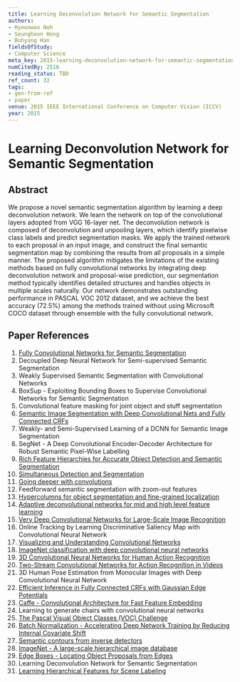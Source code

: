 ```yaml
---
title: Learning Deconvolution Network for Semantic Segmentation
authors:
- Hyeonwoo Noh
- Seunghoon Hong
- Bohyung Han
fieldsOfStudy:
- Computer Science
meta_key: 2015-learning-deconvolution-network-for-semantic-segmentation
numCitedBy: 2516
reading_status: TBD
ref_count: 32
tags:
- gen-from-ref
- paper
venue: 2015 IEEE International Conference on Computer Vision (ICCV)
year: 2015
---
```


# Learning Deconvolution Network for Semantic Segmentation

## Abstract

We propose a novel semantic segmentation algorithm by learning a deep deconvolution network. We learn the network on top of the convolutional layers adopted from VGG 16-layer net. The deconvolution network is composed of deconvolution and unpooling layers, which identify pixelwise class labels and predict segmentation masks. We apply the trained network to each proposal in an input image, and construct the final semantic segmentation map by combining the results from all proposals in a simple manner. The proposed algorithm mitigates the limitations of the existing methods based on fully convolutional networks by integrating deep deconvolution network and proposal-wise prediction, our segmentation method typically identifies detailed structures and handles objects in multiple scales naturally. Our network demonstrates outstanding performance in PASCAL VOC 2012 dataset, and we achieve the best accuracy (72.5%) among the methods trained without using Microsoft COCO dataset through ensemble with the fully convolutional network.

## Paper References

1. [Fully Convolutional Networks for Semantic Segmentation](2017-fully-convolutional-networks-for-semantic-segmentation)
2. Decoupled Deep Neural Network for Semi-supervised Semantic Segmentation
3. Weakly Supervised Semantic Segmentation with Convolutional Networks
4. BoxSup - Exploiting Bounding Boxes to Supervise Convolutional Networks for Semantic Segmentation
5. Convolutional feature masking for joint object and stuff segmentation
6. [Semantic Image Segmentation with Deep Convolutional Nets and Fully Connected CRFs](2015-semantic-image-segmentation-with-deep-convolutional-nets-and-fully-connected-crfs)
7. Weakly- and Semi-Supervised Learning of a DCNN for Semantic Image Segmentation
8. SegNet - A Deep Convolutional Encoder-Decoder Architecture for Robust Semantic Pixel-Wise Labelling
9. [Rich Feature Hierarchies for Accurate Object Detection and Semantic Segmentation](2014-rich-feature-hierarchies-for-accurate-object-detection-and-semantic-segmentation)
10. [Simultaneous Detection and Segmentation](2014-simultaneous-detection-and-segmentation)
11. [Going deeper with convolutions](2015-going-deeper-with-convolutions)
12. Feedforward semantic segmentation with zoom-out features
13. [Hypercolumns for object segmentation and fine-grained localization](2015-hypercolumns-for-object-segmentation-and-fine-grained-localization)
14. [Adaptive deconvolutional networks for mid and high level feature learning](2011-adaptive-deconvolutional-networks-for-mid-and-high-level-feature-learning)
15. [Very Deep Convolutional Networks for Large-Scale Image Recognition](2015-very-deep-convolutional-networks-for-large-scale-image-recognition)
16. Online Tracking by Learning Discriminative Saliency Map with Convolutional Neural Network
17. [Visualizing and Understanding Convolutional Networks](2014-visualizing-and-understanding-convolutional-networks)
18. [ImageNet classification with deep convolutional neural networks](2012-imagenet-classification-with-deep-convolutional-neural-networks)
19. [3D Convolutional Neural Networks for Human Action Recognition](2013-3d-convolutional-neural-networks-for-human-action-recognition)
20. [Two-Stream Convolutional Networks for Action Recognition in Videos](2014-two-stream-convolutional-networks-for-action-recognition-in-videos)
21. 3D Human Pose Estimation from Monocular Images with Deep Convolutional Neural Network
22. [Efficient Inference in Fully Connected CRFs with Gaussian Edge Potentials](2011-efficient-inference-in-fully-connected-crfs-with-gaussian-edge-potentials)
23. [Caffe - Convolutional Architecture for Fast Feature Embedding](2014-caffe-convolutional-architecture-for-fast-feature-embedding)
24. Learning to generate chairs with convolutional neural networks
25. [The Pascal Visual Object Classes (VOC) Challenge](2009-the-pascal-visual-object-classes-voc-challenge)
26. [Batch Normalization - Accelerating Deep Network Training by Reducing Internal Covariate Shift](2015-batch-normalization-accelerating-deep-network-training-by-reducing-internal-covariate-shift)
27. [Semantic contours from inverse detectors](2011-semantic-contours-from-inverse-detectors)
28. [ImageNet - A large-scale hierarchical image database](2009-imagenet-a-large-scale-hierarchical-image-database)
29. [Edge Boxes - Locating Object Proposals from Edges](2014-edge-boxes-locating-object-proposals-from-edges)
30. Learning Deconvolution Network for Semantic Segmentation
31. [Learning Hierarchical Features for Scene Labeling](2013-learning-hierarchical-features-for-scene-labeling)

